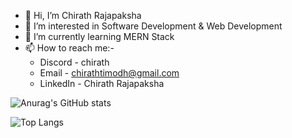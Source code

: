 - 👋 Hi, I’m Chirath Rajapaksha
- 👀 I’m interested in Software Development & Web Development
- 🌱 I’m currently learning MERN Stack
- 📫 How to reach me:-
     - Discord - chirath
     - Email - chirathtimodh@gmail.com
     - LinkedIn - Chirath Rajapaksha

![Anurag's GitHub stats](https://github-readme-stats.vercel.app/api?username=duesacrifice69&show_icons=true&theme=radical)

![Top Langs](https://github-readme-stats.vercel.app/api/top-langs/?username=duesacrifice69&layout=compact&show_icons=true&theme=radical)
<!---
duesacrifice69/duesacrifice69 is a ✨ special ✨ repository because its `README.md` (this file) appears on your GitHub profile.
You can click the Preview link to take a look at your changes.
--->
